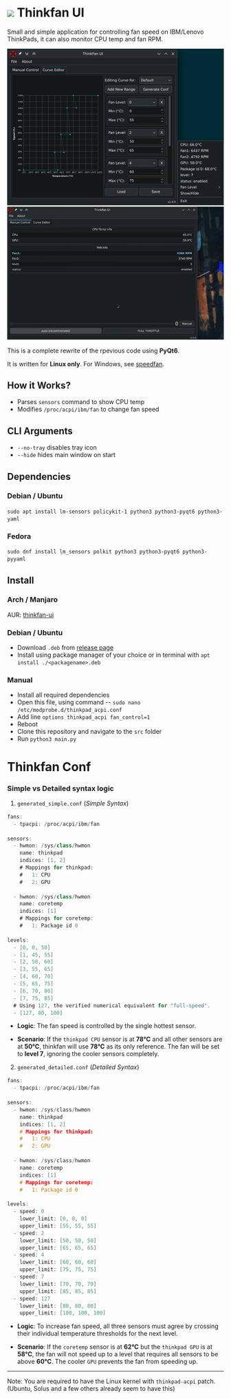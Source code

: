 # ![](images/thinkfan-icon.png) Thinkfan UI

Small and simple application for controlling fan speed on IBM/Lenovo ThinkPads,
it can also monitor CPU temp and fan RPM.

![Screenshot](images/screenshot_PyQt6_Curve-Editor.png)
![Screenshot](images/Curve-Editor_conf-gen.gif)

This is a complete rewrite of the rpevious code using **PyQt6**.

It is written for **Linux only**. For Windows, see [speedfan](http://www.almico.com/speedfan.php).

## How it Works?

- Parses `sensors` command to show CPU temp
- Modifies `/proc/acpi/ibm/fan` to change fan speed

## CLI Arguments

- `--no-tray` disables tray icon
- `--hide` hides main window on start

## Dependencies

### Debian / Ubuntu
`sudo apt install lm-sensors policykit-1 python3 python3-pyqt6 python3-yaml`

### Fedora
`sudo dnf install lm_sensors polkit python3 python3-pyqt6 python3-pyyaml`

## Install

### Arch / Manjaro

AUR: [thinkfan-ui](https://aur.archlinux.org/packages/thinkfan-ui/)

### Debian / Ubuntu

- Download `.deb` from [release page](https://github.com/zocker-160/thinkfan-ui/releases)
- Install using package manager of your choice or in terminal with `apt install ./<packagename>.deb`

### Manual

- Install all required dependencies
- Open this file, using command -- `sudo nano /etc/modprobe.d/thinkpad_acpi.conf`
- Add line `options thinkpad_acpi fan_control=1`
- Reboot
- Clone this repository and navigate to the `src` folder
- Run `python3 main.py`

# Thinkfan Conf 
### Simple vs Detailed syntax logic

1. `generated_simple.conf` (_Simple Syntax_)
``` c# 
fans:
  - tpacpi: /proc/acpi/ibm/fan

sensors:
  - hwmon: /sys/class/hwmon
    name: thinkpad
    indices: [1, 2]
    # Mappings for thinkpad:
    #   1: CPU
    #   2: GPU

  - hwmon: /sys/class/hwmon
    name: coretemp
    indices: [1]
    # Mappings for coretemp:
    #   1: Package id 0

levels:
  - [0, 0, 50]
  - [1, 45, 55]
  - [2, 50, 60]
  - [3, 55, 65]
  - [4, 60, 70]
  - [5, 65, 75]
  - [6, 70, 80]
  - [7, 75, 85]
  # Using 127, the verified numerical equivalent for "full-speed".
  - [127, 80, 100]
```
- **Logic**: The fan speed is controlled by the single hottest sensor.

- **Scenario**: If the `thinkpad CPU` sensor is at **78°C** and all other sensors are at **50°C**, thinkfan will use **78°C** as its only reference. The fan will be set to **level 7**, ignoring the cooler sensors completely.

2. `generated_detailed.conf` (_Detailed Syntax_)
``` c
fans:
  - tpacpi: /proc/acpi/ibm/fan

sensors:
  - hwmon: /sys/class/hwmon
    name: thinkpad
    indices: [1, 2]
    # Mappings for thinkpad:
    #   1: CPU
    #   2: GPU

  - hwmon: /sys/class/hwmon
    name: coretemp
    indices: [1]
    # Mappings for coretemp:
    #   1: Package id 0

levels:
  - speed: 0
    lower_limit: [0, 0, 0]
    upper_limit: [55, 55, 55]
  - speed: 2
    lower_limit: [50, 50, 50]
    upper_limit: [65, 65, 65]
  - speed: 4
    lower_limit: [60, 60, 60]
    upper_limit: [75, 75, 75]
  - speed: 7
    lower_limit: [70, 70, 70]
    upper_limit: [85, 85, 85]
  - speed: 127
    lower_limit: [80, 80, 80]
    upper_limit: [100, 100, 100]

```

- **Logic**: To increase fan speed, all three sensors must agree by crossing their individual temperature thresholds for the next level.

- **Scenario**: If the `coretemp` sensor is at **62°C** but the `thinkpad GPU` is at **58°C**, the fan will not speed up to a level that requires all sensors to be above **60°C**. The cooler `GPU` prevents the fan from speeding up.

---

Note: You are required to have the Linux kernel with `thinkpad-acpi` patch. (Ubuntu, Solus and a few others already seem to have this)

